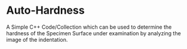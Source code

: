 # Auto-Hardness
A Simple C++ Code/Collection which can be used to determine the hardness of the Specimen Surface under examination by analyzing the image of the indentation.
